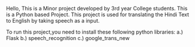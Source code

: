 Hello, This is a Minor project developed by 3rd year College students.
This is a Python based Project.
This project is used for translating the Hindi Text to English by taking speech as a input.


To run this project,you need to install these following python libraries:
a.) Flask
b.) speech_recognition
c.) google_trans_new
